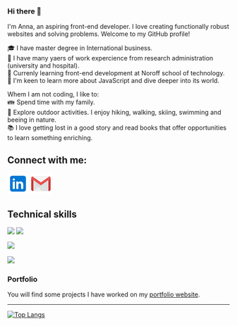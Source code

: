 ### Hi there 👋
I'm Anna, an aspiring front-end developer. I love creating functionally robust websites and solving problems. Welcome to my GitHub profile! 

:mortar_board: I have master degree in International business.  
:pencil: I have many yaers of work expercience from research administration (university and hospital).  
:school: Currenly learning front-end development at Noroff school of technology.   
:seedling: I'm keen to learn more about JavaScript and dive deeper into its world.


Whem I am not coding, I like to:   
:family: Spend time with my family.  
:sunrise_over_mountains: Explore outdoor activities. I enjoy hiking, walking, skiing, swimming and beeing in nature.  
:books:  I love getting lost in a good story and read books that offer opportunities to learn something enriching.


## Connect with me:
[![linkedin icon](/icons/icons8-linkedin-48.png)](https://www.linkedin.com/in/anna-kalis-3751ab82/)
[![gmail icon](/icons/icons8-gmail-48.png)](mailto:annkalis@gmail.com) 

## Technical skills
![](https://img.shields.io/badge/Code-JavaScript-informational?style=flat&logo=JavaScript&color=F7DF1E)
![](https://img.shields.io/badge/Code-HTML5-informational?style=flat&logo=HTML5&color=E34F26)

![](https://img.shields.io/badge/Style-CSS3-informational?style=flat&logo=CSS3&color=1572B6)

![](https://img.shields.io/badge/Tools-Figma-informational?style=flat&logo=Figma&color=F24E1E)

### Portfolio
You will find some projects I have worked on my [portfolio website](https://anna-kalis-portfolio.netlify.app/).

---

[![Top Langs](https://github-readme-stats.vercel.app/api/top-langs/?username=annakalis&layout=compact)](https://github.com/annakalis)
